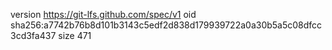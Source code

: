 version https://git-lfs.github.com/spec/v1
oid sha256:a7742b76b8d101b3143c5edf2d838d179939722a0a30b5a5c08dfcc3cd3fa437
size 471
